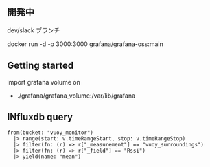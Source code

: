 ## 開発中

dev/slack ブランチ

docker run -d -p 3000:3000 grafana/grafana-oss:main

## Getting started

import grafana volume on

- ./grafana/grafana_volume:/var/lib/grafana

## INfluxdb query

```
from(bucket: "vuoy_monitor")
  |> range(start: v.timeRangeStart, stop: v.timeRangeStop)
  |> filter(fn: (r) => r["_measurement"] == "vuoy_surroundings")
  |> filter(fn: (r) => r["_field"] == "Rssi")
  |> yield(name: "mean")

```
